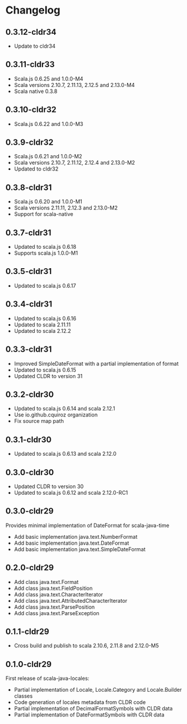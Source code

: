 # Changelog

## 0.3.12-cldr34

* Update to cldr34

## 0.3.11-cldr33

* Scala.js 0.6.25 and 1.0.0-M4
* Scala versions 2.10.7, 2.11.13, 2.12.5 and 2.13.0-M4
* Scala native 0.3.8

## 0.3.10-cldr32

* Scala.js 0.6.22 and 1.0.0-M3

## 0.3.9-cldr32

* Scala.js 0.6.21 and 1.0.0-M2
* Scala versions 2.10.7, 2.11.12, 2.12.4 and 2.13.0-M2
* Updated to cldr32

## 0.3.8-cldr31

* Scala.js 0.6.20 and 1.0.0-M1
* Scala versions 2.11.11, 2.12.3 and 2.13.0-M2
* Support for scala-native

## 0.3.7-cldr31

* Updated to scala.js 0.6.18
* Supports scala.js 1.0.0-M1

## 0.3.5-cldr31

* Updated to scala.js 0.6.17

## 0.3.4-cldr31

* Updated to scala.js 0.6.16
* Updated to scala 2.11.11
* Updated to scala 2.12.2

## 0.3.3-cldr31

* Improved SimpleDateFormat with a partial implementation of format
* Updated to scala.js 0.6.15
* Updated CLDR to version 31

## 0.3.2-cldr30

* Updated to scala.js 0.6.14 and scala 2.12.1
* Use io.github.cquiroz organization
* Fix source map path

## 0.3.1-cldr30

* Updated to scala.js 0.6.13 and scala 2.12.0

## 0.3.0-cldr30

* Updated CLDR to version 30
* Updated to scala.js 0.6.12 and scala 2.12.0-RC1

## 0.3.0-cldr29

Provides minimal implementation of DateFormat for scala-java-time

* Add basic implementation java.text.NumberFormat
* Add basic implementation java.text.DateFormat
* Add basic implementation java.text.SimpleDateFormat

## 0.2.0-cldr29

* Add class java.text.Format
* Add class java.text.FieldPosition
* Add class java.text.CharacterIterator
* Add class java.text.AttributedCharacterIterator
* Add class java.text.ParsePosition
* Add class java.text.ParseException

## 0.1.1-cldr29

* Cross build and publish to scala 2.10.6, 2.11.8 and 2.12.0-M5

## 0.1.0-cldr29

First release of scala-java-locales:

* Partial implementation of Locale, Locale.Category and Locale.Builder classes
* Code generation of locales metadata from CLDR code
* Partial implementation of DecimalFormatSymbols with CLDR data
* Partial implementation of DateFormatSymbols with CLDR data
